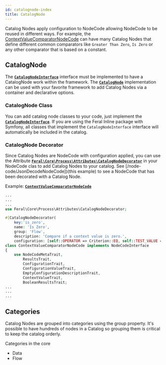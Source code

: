 ```yaml
---
id: catalognode-index
title: CatalogNode 
---
```


Catalog Nodes apply configuration to NodeCode allowing NodeCode to be reused in different
ways. For example, the [ContextValueComparatorNodeCode](/docs/nodes/node-code/ContextValueComparatorNodeCode)
can have many Catalog Nodes that define different common comparators like `Greater Than Zero`, `Is Zero`
or any other comparator that is based on a constant.

## CatalogNode
The [**`CatalogNodeInterface`**](https://github.com/cybermantix/feral-core/blob/master/src/Process/Catalog/CatalogNode/CatalogNodeInterface.php)
interface must be implemented to have a CatalogNode work within the framework. The [**`CatalogNode`**](https://github.com/cybermantix/feral-core/blob/master/src/Process/Catalog/CatalogNode/CatalogNode.php)
implementation can be used with your favorite framework
to add Catalog Nodes via a container and declarative options.

### CatalogNode Class
You can add catalog node classes to your code, just implement the [**`CatalogNodeInterface`**](https://github.com/cybermantix/feral-core/blob/master/src/Process/Catalog/CatalogNode/CatalogNodeInterface.php).
If you are using the Feral Inline package with Symfony, all classes that implement the `CatalogNodeInterface` interface
will automatically be included in the catalog.

### CatalogNode Decorator

Since Catalog Nodes are NodeCode with configuration applied, you can use the Attribute
[**`Feral\Core\Process\Attributes\CatalogNodeDecorator`**](https://github.com/cybermantix/feral-core/blob/master/src/Process/Attributes/CatalogNodeDecorator.php) in
your NodeCode clas to add Catalog Nodes to your catalog. See [/node-code/JsonDecodeNodeCode])(this example) to see
a NodeCode that has been decorated with a Catalog Node.

Example: [**`ContextValueComparatorNodeCode`**](https://github.com/cybermantix/feral-core/blob/master/src/Process/NodeCode/Flow/ContextValueComparatorNodeCode.php)
```php 
...
...
...
use Feral\Core\Process\Attributes\CatalogNodeDecorator;

#[CatalogNodeDecorator(
    key:'is_zero',
    name: 'Is Zero',
    group: 'Flow',
    description: 'Compare if a context value is zero.',
    configuration: [self::OPERATOR => Criterion::EQ, self::TEST_VALUE => 0])]
class ContextValueComparatorNodeCode implements NodeCodeInterface
{
    use NodeCodeMetaTrait,
        ResultsTrait,
        ConfigurationTrait,
        ConfigurationValueTrait,
        EmptyConfigurationDescriptionTrait,
        ContextValueTrait,
        BooleanResultsTrait;
...
...
...
```

## Categories
Catalog Nodes are grouped into categories using the group property. It's possible to have hundreds of
nodes in a Catalog so grouping them is critical to keep the catalog orderly.

Categories in the core
* Data
* Flow